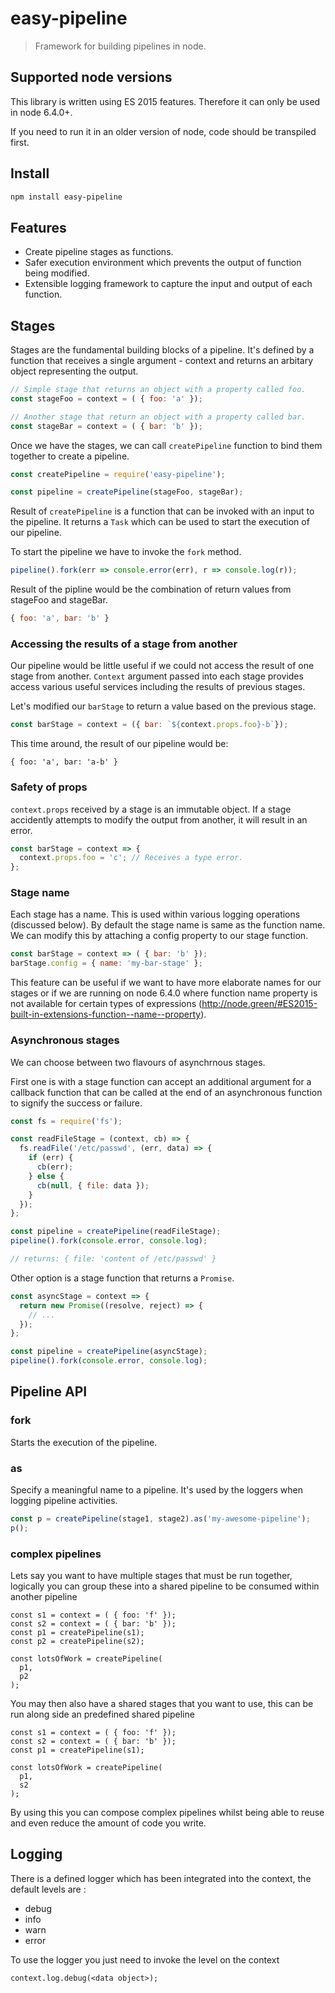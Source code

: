 # easy-pipeline
> Framework for building pipelines in node.

## Supported node versions
This library is written using ES 2015 features. Therefore it can only be 
used in node 6.4.0+. 

If you need to run it in an older version of node, code should be transpiled
first.

## Install
```sh
npm install easy-pipeline
```

## Features
- Create pipeline stages as functions.
- Safer execution environment which prevents the output of function being modified.
- Extensible logging framework to capture the input and output of each function.

## Stages
Stages are the fundamental building blocks of a pipeline. 
It's defined by a function that receives a single argument - context and 
returns an arbitary object representing the output.

```javascript
// Simple stage that returns an object with a property called foo.
const stageFoo = context = ( { foo: 'a' });

// Another stage that return an object with a property called bar.
const stageBar = context = ( { bar: 'b' });
```

Once we have the stages, we can call ```createPipeline``` function to bind them 
together to create a pipeline. 

```javascript
const createPipeline = require('easy-pipeline');

const pipeline = createPipeline(stageFoo, stageBar);
```

Result of ```createPipeline``` is a function that can be invoked with an input
to the pipeline. It returns a ```Task``` which can be used to start the 
execution of our pipeline.

To start the pipeline we have to invoke the ```fork``` method.

```javascript
pipeline().fork(err => console.error(err), r => console.log(r));
```

Result of the pipline would be the combination of return values from stageFoo 
and stageBar.

```javascript
{ foo: 'a', bar: 'b' }
```

### Accessing the results of a stage from another
Our pipeline would be little useful if we could not access the result of 
one stage from another. ```Context``` argument passed into each stage provides
access various useful services including the results of previous stages.

Let's modified our ```barStage``` to return a value based on the previous stage.

```javascript
const barStage = context = ({ bar: `${context.props.foo}-b`});
```

This time around, the result of our pipeline would be:
```
{ foo: 'a', bar: 'a-b' }
```

### Safety of props
```context.props``` received by a stage is an immutable object. If a stage
accidently attempts to modify the output from another, it will result in an error.

```javascript
const barStage = context => {
  context.props.foo = 'c'; // Receives a type error.
};
```

### Stage name
Each stage has a name. This is used within various logging operations 
(discussed below). By default the stage name is same as the function name. 
We can modify this by attaching a config property to our stage function.

```javascript
const barStage = context => ( { bar: 'b' });
barStage.config = { name: 'my-bar-stage' };
```

This feature can be useful if we want to have more elaborate names for our 
stages or if we are running on node 6.4.0 where function name property is 
not available for certain types of expressions (http://node.green/#ES2015-built-in-extensions-function--name--property). 

### Asynchronous stages
We can choose between two flavours of asynchrnous stages.

First one is with a stage function can accept an additional argument 
for a callback function that can be called at the end of an asynchronous 
function to signify the success or failure.

```javascript
const fs = require('fs');

const readFileStage = (context, cb) => {
  fs.readFile('/etc/passwd', (err, data) => {
    if (err) {
      cb(err);
    } else {
      cb(null, { file: data });
    }
  });
};

const pipeline = createPipeline(readFileStage);
pipeline().fork(console.error, console.log);

// returns: { file: 'content of /etc/passwd' }
``` 

Other option is a stage function that returns a ```Promise```.

```javascript
const asyncStage = context => {
  return new Promise((resolve, reject) => {
    // ...
  });
};

const pipeline = createPipeline(asyncStage);
pipeline().fork(console.error, console.log);

```

## Pipeline API
### fork
Starts the execution of the pipeline.

### as
Specify a meaningful name to a pipeline. It's used by the loggers when 
logging pipeline activities.

```javascript
const p = createPipeline(stage1, stage2).as('my-awesome-pipeline');
p();
```

### complex pipelines
Lets say you want to have multiple stages that must be run together, logically you can group these into a 
shared pipeline to be consumed within another pipeline
```
const s1 = context = ( { foo: 'f' });
const s2 = context = ( { bar: 'b' });
const p1 = createPipeline(s1);
const p2 = createPipeline(s2);

const lotsOfWork = createPipeline(
  p1,
  p2
);
```

You may then also have a shared stages that you want to use, this can be run along side an predefined
shared pipeline
```
const s1 = context = ( { foo: 'f' });
const s2 = context = ( { bar: 'b' });
const p1 = createPipeline(s1);

const lotsOfWork = createPipeline(
  p1,
  s2
);
```

By using this you can compose complex pipelines whilst being able to reuse and even reduce the amount of code you write.

## Logging
There is a defined logger which has been integrated into the context, the default levels are :
- debug
- info 
- warn
- error

To use the logger you just need to invoke the level on the context
```
context.log.debug(<data object>);
```
